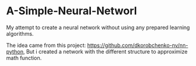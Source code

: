 # A-Simple-Neural-Networl
My attempt to create a neural network without using any prepared learning algorithms.

The idea came from this project: https://github.com/dkorobchenko-nv/nn-python,
But i created a network with the different structure to approximize math function.
